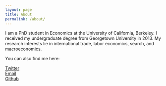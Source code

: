 ```yaml
---
layout: page
title: About
permalink: /about/
---
```


I am a PhD student in Economics at the University of California, Berkeley.
I received my undergraduate degree from Georgetown University in 2013.
My research interests lie in international trade, labor economics, search, and macroeconomics.

You can also find me here:

[Twitter](https://twitter.com/PrestonMui)  
[Email](mailto:prestonmui@gmail.com)  
[Github](https://github.com/PrestonMui)
